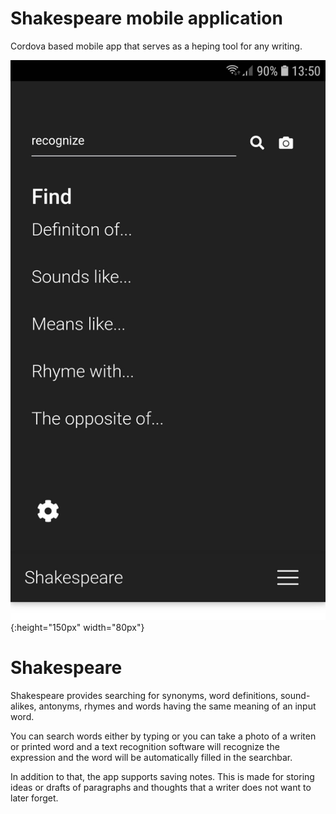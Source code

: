 # Shakespeare mobile application

Cordova based mobile app that serves as a heping tool for any writing.

![Funky](https://github.com/katarina-sipos/shakespeare/blob/master/search.jpg?raw=tr){:height="150px" width="80px"}

# Shakespeare
Shakespeare provides searching for synonyms, word definitions, sound-alikes, antonyms, rhymes and words having the same meaning of an input word.

You can search words either by typing or you can take a photo of a writen or printed word and a text recognition software will recognize the expression and the word will be automatically filled in the searchbar.

In addition to that, the app supports saving notes. This is made for storing ideas or drafts of paragraphs and thoughts that a writer does not want to later forget.
